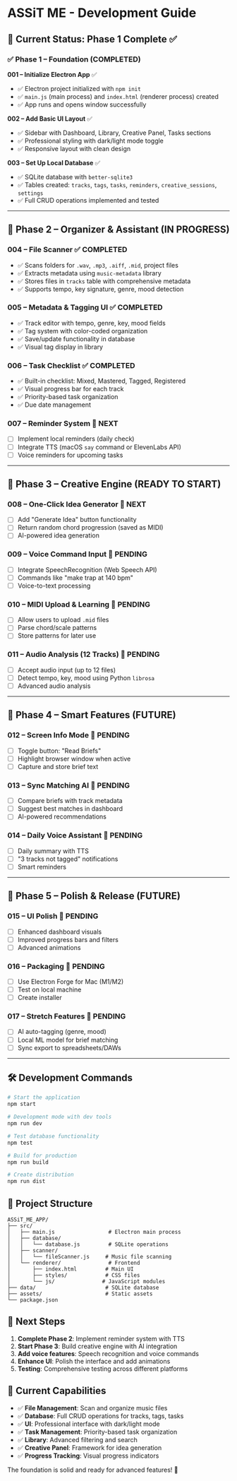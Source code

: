 # ASSiT ME - Development Guide

## 🚀 Current Status: Phase 1 Complete ✅

### ✅ **Phase 1 – Foundation (COMPLETED)**

**001 – Initialize Electron App** ✅
- ✅ Electron project initialized with `npm init`
- ✅ `main.js` (main process) and `index.html` (renderer process) created
- ✅ App runs and opens window successfully

**002 – Add Basic UI Layout** ✅
- ✅ Sidebar with Dashboard, Library, Creative Panel, Tasks sections
- ✅ Professional styling with dark/light mode toggle
- ✅ Responsive layout with clean design

**003 – Set Up Local Database** ✅
- ✅ SQLite database with `better-sqlite3`
- ✅ Tables created: `tracks`, `tags`, `tasks`, `reminders`, `creative_sessions`, `settings`
- ✅ Full CRUD operations implemented and tested

---

## 🔄 **Phase 2 – Organizer & Assistant (IN PROGRESS)**

### **004 – File Scanner** ✅ COMPLETED
- ✅ Scans folders for `.wav`, `.mp3`, `.aiff`, `.mid`, project files
- ✅ Extracts metadata using `music-metadata` library
- ✅ Stores files in `tracks` table with comprehensive metadata
- ✅ Supports tempo, key signature, genre, mood detection

### **005 – Metadata & Tagging UI** ✅ COMPLETED
- ✅ Track editor with tempo, genre, key, mood fields
- ✅ Tag system with color-coded organization
- ✅ Save/update functionality in database
- ✅ Visual tag display in library

### **006 – Task Checklist** ✅ COMPLETED
- ✅ Built-in checklist: Mixed, Mastered, Tagged, Registered
- ✅ Visual progress bar for each track
- ✅ Priority-based task organization
- ✅ Due date management

### **007 – Reminder System** 🔄 NEXT
- [ ] Implement local reminders (daily check)
- [ ] Integrate TTS (macOS `say` command or ElevenLabs API)
- [ ] Voice reminders for upcoming tasks

---

## 🎵 **Phase 3 – Creative Engine (READY TO START)**

### **008 – One-Click Idea Generator** 🔄 NEXT
- [ ] Add "Generate Idea" button functionality
- [ ] Return random chord progression (saved as MIDI)
- [ ] AI-powered idea generation

### **009 – Voice Command Input** 🔄 PENDING
- [ ] Integrate SpeechRecognition (Web Speech API)
- [ ] Commands like "make trap at 140 bpm"
- [ ] Voice-to-text processing

### **010 – MIDI Upload & Learning** 🔄 PENDING
- [ ] Allow users to upload `.mid` files
- [ ] Parse chord/scale patterns
- [ ] Store patterns for later use

### **011 – Audio Analysis (12 Tracks)** 🔄 PENDING
- [ ] Accept audio input (up to 12 files)
- [ ] Detect tempo, key, mood using Python `librosa`
- [ ] Advanced audio analysis

---

## 🧠 **Phase 4 – Smart Features (FUTURE)**

### **012 – Screen Info Mode** 🔄 PENDING
- [ ] Toggle button: "Read Briefs"
- [ ] Highlight browser window when active
- [ ] Capture and store brief text

### **013 – Sync Matching AI** 🔄 PENDING
- [ ] Compare briefs with track metadata
- [ ] Suggest best matches in dashboard
- [ ] AI-powered recommendations

### **014 – Daily Voice Assistant** 🔄 PENDING
- [ ] Daily summary with TTS
- [ ] "3 tracks not tagged" notifications
- [ ] Smart reminders

---

## 🎨 **Phase 5 – Polish & Release (FUTURE)**

### **015 – UI Polish** 🔄 PENDING
- [ ] Enhanced dashboard visuals
- [ ] Improved progress bars and filters
- [ ] Advanced animations

### **016 – Packaging** 🔄 PENDING
- [ ] Use Electron Forge for Mac (M1/M2)
- [ ] Test on local machine
- [ ] Create installer

### **017 – Stretch Features** 🔄 PENDING
- [ ] AI auto-tagging (genre, mood)
- [ ] Local ML model for brief matching
- [ ] Sync export to spreadsheets/DAWs

---

## 🛠️ **Development Commands**

```bash
# Start the application
npm start

# Development mode with dev tools
npm run dev

# Test database functionality
npm test

# Build for production
npm run build

# Create distribution
npm run dist
```

## 📁 **Project Structure**

```
ASSiT_ME_APP/
├── src/
│   ├── main.js                 # Electron main process
│   ├── database/
│   │   └── database.js         # SQLite operations
│   ├── scanner/
│   │   └── fileScanner.js     # Music file scanning
│   └── renderer/               # Frontend
│       ├── index.html         # Main UI
│       ├── styles/            # CSS files
│       └── js/               # JavaScript modules
├── data/                      # SQLite database
├── assets/                    # Static assets
└── package.json
```

## 🔧 **Next Steps**

1. **Complete Phase 2**: Implement reminder system with TTS
2. **Start Phase 3**: Build creative engine with AI integration
3. **Add voice features**: Speech recognition and voice commands
4. **Enhance UI**: Polish the interface and add animations
5. **Testing**: Comprehensive testing across different platforms

## 🎯 **Current Capabilities**

- ✅ **File Management**: Scan and organize music files
- ✅ **Database**: Full CRUD operations for tracks, tags, tasks
- ✅ **UI**: Professional interface with dark/light mode
- ✅ **Task Management**: Priority-based task organization
- ✅ **Library**: Advanced filtering and search
- ✅ **Creative Panel**: Framework for idea generation
- ✅ **Progress Tracking**: Visual progress indicators

The foundation is solid and ready for advanced features! 🚀
